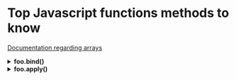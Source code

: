 # Top Javascript functions methods to know

[Documentation regarding arrays](https://developer.mozilla.org/fr/docs/Web/JavaScript/Reference/Global_Objects/Function/apply)

<details>
<summary><b>foo.bind()</b></summary>
Permet de créer une nouvelle fonction à partir d’une fonction existante en changeant le contexte de this.  

Une méthode qui a été bindé aura une valeur de this qui sera définit et cette valeur ne pourra plus être modifiée par la suite.

```javascript
function hello() {
	console.log(this);
};

const hello2 = hello.bind(3);
// Expected output : 3

hello2.call(4);
// Expected output : Number {3}
```

___
</details>

<details>
<summary><b>foo.apply()</b></summary>
Appelle une fonction en lui passant une valeur <code>this</code> et des <code>arguments</code> sous forme d'un tableau.

```javascript
const numbers = [5, 6, 2, 3, 7];

const max = Math.max.apply(null, numbers);
console.log(max);
// Expected output: 7

const min = Math.min.apply(null, numbers);
console.log(min);
// Expected output: 2
```

___
</details>